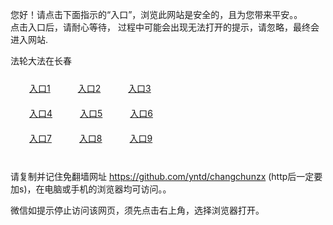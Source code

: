您好！请点击下面指示的“入口”，浏览此网站是安全的，且为您带来平安。。 <br/>
点击入口后，请耐心等待， 过程中可能会出现无法打开的提示，请忽略，最终会进入网站. </br>

法轮大法在长春<br/>
<div style="padding:10px"><a style="margin:20px" target="_blank" href="https://d1bu1f5o4rz6xv.cloudfront.net/2Qpsp?rixpkrw" id="ccLink1" rel="nofollow">入口1</a> <a target="_blank" style="margin:20px" href="https://d141o5b23c76j1.cloudfront.net/2Qpsp?svhedax" id="ccLink2" rel="nofollow">入口2</a> <a style="margin:20px" target="_blank" href="https://dj049t78qo1oi.cloudfront.net/2Qpsp?mycjwroi" id="ccLink3" rel="nofollow">入口3</a></div>

<div style="padding:10px" ><a style="margin:20px" target="_blank" href="https://d1bu1f5o4rz6xv.cloudfront.net/2Qpsp?rixpkrw" id="ccLink4" rel="nofollow">入口4</a> <a style="margin:20px" href="https://d141o5b23c76j1.cloudfront.net/2Qpsp?svhedax" target="_blank" id="ccLink5" rel="nofollow">入口5</a> <a style="margin:20px" href="https://dj049t78qo1oi.cloudfront.net/2Qpsp?mycjwroi" target="_blank" id="ccLink6" rel="nofollow">入口6</a></div>

<div style="padding:10px"><a style="margin:20px" target="_blank" href="https://d1bu1f5o4rz6xv.cloudfront.net/2Qpsp?rixpkrw" id="ccLink7" rel="nofollow">入口7</a> <a style="margin:20px" href="https://d141o5b23c76j1.cloudfront.net/2Qpsp?svhedax" target="_blank" id="ccLink8" rel="nofollow">入口8</a> <a style="margin:20px" target="_blank" href="https://dj049t78qo1oi.cloudfront.net/2Qpsp?mycjwroi" id="ccLink9" rel="nofollow">入口9</a></div>

<br/>



请复制并记住免翻墙网址 https://github.com/yntd/changchunzx (http后一定要加s)，在电脑或手机的浏览器均可访问。。<br/>

微信如提示停止访问该网页，须先点击右上角，选择浏览器打开。
